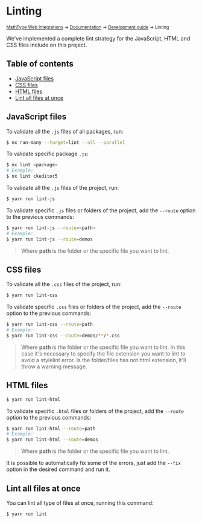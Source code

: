 # Linting

<small>[MathType Web Integrations](../../../README.md) → [Documentation](../../README.md) → [Development guide](../README.md) → Linting</small>

We've implemented a complete lint strategy for the JavaScript, HTML and CSS files include on this project.

## Table of contents

- [JavaScript files](#javascript-files)
- [CSS files](#css-files)
- [HTML files](#html-files)
- [Lint all files at once](#lint-all-files-at-once)

## JavaScript files

To validate all the `.js` files of all packages, run:

```sh
$ nx run-many --target=lint --all --parallel
```

To validate specific package `.js`:

```sh
$ nx lint <package>
# Example:
$ nx lint ckeditor5
```

To validate all the `.js` files of the project, run:

```sh
$ yarn run lint-js
```

To validate specific `.js` files or folders of the project, add the `--route` option to the previous commands:

```sh
$ yarn run lint-js --route=<path>
# Example:
$ yarn run lint-js --route=demos
```

> Where **path** is the folder or the specific file you want to lint.

## CSS files

To validate all the `.css` files of the project, run:

```sh
$ yarn run lint-css
```

To validate specific `.css` files or folders of the project, add the `--route` option to the previous commands:

```sh
$ yarn run lint-css --route=path
# Example:
$ yarn run lint-css --route=demos/**/*.css
```

> Where **path** is the folder or the specific file you want to lint.
> In this case it's necessary to specify the file extension you want to lint to avoid a stylelint error. Is the folder/files has not html extension, it'll throw a warning message.

## HTML files

```sh
$ yarn run lint-html
```

To validate specific `.html` files or folders of the project, add the `--route` option to the previous commands:

```sh
$ yarn run lint-html --route=path
# Example:
$ yarn run lint-html --route=demos
```

> Where **path** is the folder or the specific file you want to lint.

It is possible to automatically fix some of the errors, just add the `--fix` option in the desired command and run it.

## Lint all files at once

You can lint all type of files at once, running this command:

```sh
$ yarn run lint
```
